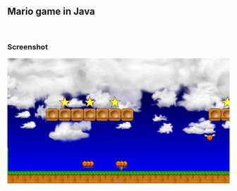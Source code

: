 <html>
<body>
<h2>Mario game in Java</h2>
<br>
<h3>Screenshot</h3>
<img src="https://github.com/amirnasri/Java_game/blob/master/Screenshot.png" alt="Screen Shot">

<applet code= "HelloWorld.class">

<section id="main_content">
            <script>
                var attributes = {
                    archive: 'HelloWorld.jar'
                    code: 'HelloWorld.class',
                    width: '800',
                    height: '600'};
                var parameters = {java_arguments: '-Xmx256m'}; // customize per your needs
                var version = '1.7'; // JDK version
                deployJava.runApplet(attributes, parameters, version);
            </script>
</section>
 
<link href="https://github.com/amirnasri/Java_game/blob/master/JNLPExample.jnlp" type="application/x-java-jnlp-file">
</body>
</html>

